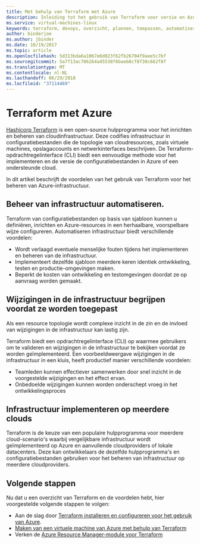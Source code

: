 ```yaml
---
title: Met behulp van Terraform met Azure
description: Inleiding tot het gebruik van Terraform voor versie en Azure-infrastructuur te implementeren.
ms.service: virtual-machines-linux
keywords: terraform, devops, overzicht, plannen, toepassen, automatiseren
author: binderjoe
ms.author: jbinder
ms.date: 10/19/2017
ms.topic: article
ms.openlocfilehash: 5d313bda6a1067e6d023f62fb26704f9aee5c7bf
ms.sourcegitcommit: 5a7f13ac706264a45538f6baeb8cf8f30c662f8f
ms.translationtype: MT
ms.contentlocale: nl-NL
ms.lasthandoff: 06/29/2018
ms.locfileid: "37114469"
---
```

# <a name="terraform-with-azure"></a>Terraform met Azure

[Hashicorp Terraform](https://www.terraform.io/) is een open-source hulpprogramma voor het inrichten en beheren van cloudinfrastructuur. Deze codifies infrastructuur in configuratiebestanden die de topologie van cloudresources, zoals virtuele machines, opslagaccounts en netwerkinterfaces beschrijven. De Terraform-opdrachtregelinterface (CLI) biedt een eenvoudige methode voor het implementeren en de versie de configuratiebestanden in Azure of een ondersteunde cloud.

In dit artikel beschrijft de voordelen van het gebruik van Terraform voor het beheren van Azure-infrastructuur.

## <a name="automate-infrastructure-management"></a>Beheer van infrastructuur automatiseren.

Terraform van configuratiebestanden op basis van sjabloon kunnen u definiëren, inrichten en Azure-resources in een herhaalbare, voorspelbare wijze configureren. Automatiseren infrastructuur biedt verschillende voordelen:

- Wordt verlaagd eventuele menselijke fouten tijdens het implementeren en beheren van de infrastructuur.
- Implementeert dezelfde sjabloon meerdere keren identiek ontwikkeling, testen en productie-omgevingen maken.
- Beperkt de kosten van ontwikkeling en testomgevingen doordat ze op aanvraag worden gemaakt.

## <a name="understand-infrastructure-changes-before-they-are-applied"></a>Wijzigingen in de infrastructuur begrijpen voordat ze worden toegepast 

Als een resource topologie wordt complexe inzicht in de zin en de invloed van wijzigingen in de infrastructuur kan lastig zijn.

Terraform biedt een opdrachtregelinterface (CLI) op waarmee gebruikers om te valideren en wijzigingen in de infrastructuur te bekijken voordat ze worden geïmplementeerd. Een voorbeeldweergave wijzigingen in de infrastructuur in een kluis, heeft productief manier verschillende voordelen:
- Teamleden kunnen effectiever samenwerken door snel inzicht in de voorgestelde wijzigingen en het effect ervan.
- Onbedoelde wijzigingen kunnen worden onderschept vroeg in het ontwikkelingsproces


## <a name="deploy-infrastructure-to-multiple-clouds"></a>Infrastructuur implementeren op meerdere clouds

Terraform is de keuze van een populaire hulpprogramma voor meerdere cloud-scenario's waarbij vergelijkbare infrastructuur wordt geïmplementeerd op Azure en aanvullende cloudproviders of lokale datacenters. Deze kan ontwikkelaars de dezelfde hulpprogramma's en configuratiebestanden gebruiken voor het beheren van infrastructuur op meerdere cloudproviders.

## <a name="next-steps"></a>Volgende stappen

Nu dat u een overzicht van Terraform en de voordelen hebt, hier voorgestelde volgende stappen te volgen:

- Aan de slag door [Terraform installeren en configureren voor het gebruik van Azure](https://docs.microsoft.com/azure/virtual-machines/linux/terraform-install-configure).
- [Maken van een virtuele machine van Azure met behulp van Terraform](https://docs.microsoft.com/azure/virtual-machines/linux/terraform-create-complete-vm)
- Verken de [Azure Resource Manager-module voor Terraform](https://www.terraform.io/docs/providers/azurerm/) 